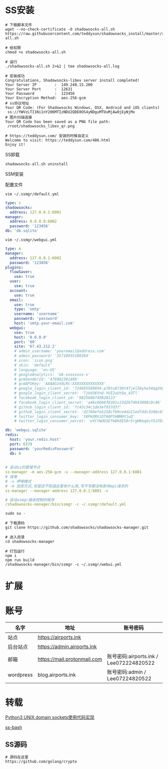 # SS安装

```shell
# 下载脚本文件
wget --no-check-certificate -O shadowsocks-all.sh https://raw.githubusercontent.com/teddysun/shadowsocks_install/master/shadowsocks-all.sh

# 给权限
chmod +x shadowsocks-all.sh

# 运行
./shadowsocks-all.sh 2>&1 | tee shadowsocks-all.log

# 安装成功
Congratulations, Shadowsocks-libev server install completed!
Your Server IP        :  149.248.15.200
Your Server Port      :  12631
Your Password         :  123456
Your Encryption Method:  aes-256-gcm
# ss协议地址
Your QR Code: (For Shadowsocks Windows, OSX, Android and iOS clients)
 ss://YWVzLTI1Ni1nY206MTIzNDU2QDE0OS4yNDguMTUuMjAwOjEyNjMx
# 图片扫描连接
Your QR Code has been saved as a PNG file path:
 /root/shadowsocks_libev_qr.png

# https://teddysun.com/ 安装的时候自定义
Welcome to visit: https://teddysun.com/486.html
Enjoy it!
```

SS卸载

```shell
shadowsocks-all.sh uninstall
```

SSM安装

配置文件

`vim ~/.ssmgr/default.yml`

```yaml
type: s
shadowsocks:
  address: 127.0.0.1:6001
manager:
  address: 0.0.0.0:6002
  password: '123456'
db: 'db.sqlite'
```

`vim ~/.ssmgr/webgui.yml`

```yaml
type: m
manager:
  address: 127.0.0.1:6002
  password: '123456'
plugins:
  flowSaver:
    use: true
  user:
    use: true
  account:
    use: true
  email:
    use: true
    type: 'smtp'
    username: 'username'
    password: 'password'
    host: 'smtp.your-email.com'
  webgui:
    use: true
    host: '0.0.0.0'
    port: '80'
    site: '67.43.212.2'
    # admin_username: 'youremail@address.com'
    # admin_password: '35710935109364'
    # icon: 'icon.png'
    # skin: 'default'
    # language: 'en-US'
    # googleAnalytics: 'UA-xxxxxxxx-x'
    # gcmSenderId: '476902381496'
    # gcmAPIKey: 'AAAAGzddLRc:XXXXXXXXXXXXXX'
    # google_login_client_id: '724695589056-p78tu8738t4fjel56yhe34qq34gjufsi.apps.googleusercontent.com'
    # google_login_client_secret: 'TjUd36YnQ-YUI2uUtQa_43Tl'
    # facebook_login_client_id: '9825686749820123'
    # facebook_login_client_secret: 'a46c6bb6f8281c23d2b74b43008c9c46'
    # github_login_client_id: '7c45c34c1de3ef937d37'
    # github_login_client_secret: 'd2768efe5258cfb9ce4da11ed7ddc334bc65756b'
    # twitter_login_consumer_key: 'tKPH3RViDT68PtHBMHYJuQ'
    # twitter_login_consumer_secret: 'wYCtWdUSEfm8H3ES0r5rgHKeqGvYGiFDrGj4THiq3T6'

db: 'webgui.sqlite'
redis:
  host: 'your.redis.host'
  port: 6379
  password: 'yourRedisPassword'
  db: 0
  
  
# 启动ss的管理节点
ss-manager -m aes-256-gcm -u --manager-address 127.0.0.1:6001
# 或者
# -v 啰嗦模式
# -m 加密方式,但是还不知道这里有什么用,写不写都没有影响api请求的
ss-manager --manager-address 127.0.0.1:6001 -v

# 启动ssmgr接收控制的程序
/shadowsocks-manager/bin/ssmgr -c ~/.ssmgr/default.yml
```



```shell
sudo su -

# 下载源码
git clone https://github.com/shadowsocks/shadowsocks-manager.git

# 进入目录
cd shadowsocks-manager

# 打包运行
npm i
npm run build
/shadowsocks-manager/bin/ssmgr -c ~/.ssmgr/webui.yml
```

# 扩展



# 账号

| 名字      | 地址                        | 账号密码                                 |
| --------- | --------------------------- | ---------------------------------------- |
| 站点      | https://airports.ink        |                                          |
| 后台站点  | https://admin.airports.ink  |                                          |
| 邮箱      | https://mail.protonmail.com | 账号密码:airports.ink  / Lee072224820522 |
| wordpress | blog.airports.ink           | 账号密码:admin  /  Lee07224820522        |

# 转载

[Python3 UNIX domain sockets使用代码实现](https://www.cnblogs.com/lsdb/p/12191095.html)

[ss-bash](https://github.com/hellofwy/ss-bash/wiki)



## SS源码

```解密
# 源码在这里
https://github.com/golang/crypto
```